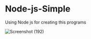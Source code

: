 ﻿# Node-js-Simple
 
 Using Node js for creating this programs

![Screenshot (192)](https://user-images.githubusercontent.com/84276601/213846953-fd376083-926a-4163-a79a-062b28434fb1.png)
